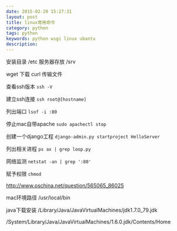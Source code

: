 ```yaml
---
date: 2015-02-20 15:27:31
layout: post
title: linux常用命令
category: python
tags: python
keywords: python wsgi linux ubantu
description:
---
```


安装目录 /etc
服务器存放 /srv

wget 下载
curl 传输文件

查看ssh版本 `ssh -V`

建立ssh连接 `ssh root@[hostname]`

列出端口 `lsof -i :80`

停止mac自带apache `sudo apachectl stop`

创建一个django工程 `django-admin.py startproject HelloServer`

列出相关进程 `ps ax | grep loop.py`

网络监测 `netstat -an | grep ':80'` 

赋予权限 `chmod`

http://www.oschina.net/question/565065_86025

mac环境路径
/usr/local/bin

java下载安装
/Library/Java/JavaVirtualMachines/jdk1.7.0_79.jdk

/System/Library/Java/JavaVirtualMachines/1.6.0.jdk/Contents/Home
